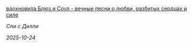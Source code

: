 <!--2025-10-24 15:19:41-->
<div class="yb">
  <a class="nodecor" href="/index.html?rok-muzyka/vdohnovila_bljuz_i_soul_-_vechnye_pesni_o_ljubvi_razbityh_serdcah_i_sile">
    <img class="preview" data-videoid="https://rutube.ru/play/embed/http://rutube.ru/video/5e3ee1c066b9fc6df28445a749694106/" src="http://pic.rutubelist.ru/video/2025-10-24/11/c7/11c71a3bd2ba2170474d080337492a21.jpg" align="left" alt="">
  </a>
  <div class="inlbl text">
    <p><a class="nodecor" href="/index.html?rok-muzyka/vdohnovila_bljuz_i_soul_-_vechnye_pesni_o_ljubvi_razbityh_serdcah_i_sile">вдохновила Блюз и Соул - вечные песни о любви, разбитых сердцах и силе</a></p>
    <p><i class="smaller2">Спи с Дилли</i></p>
    <i class="smaller3">2025-10-24</i>
  </div>
</div>
